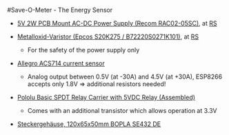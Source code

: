 #Save-O-Meter - The Energy Sensor

- [5V 2W PCB Mount AC-DC Power Supply (Recom RAC02-05SC)](http://docs-europe.electrocomponents.com/webdocs/135f/0900766b8135f272.pdf), at  [RS](http://de.rs-online.com/web/p/einbau-schaltnetzteile/7398329P/)

- [Metalloxid-Varistor (Epcos S20K275 / B72220S0271K101)](http://docs-europe.electrocomponents.com/webdocs/13c2/0900766b813c23f5.pdf), at [RS](http://de.rs-online.com/web/p/products/2042208/)
  - For the safety of the power supply only

- [Allegro ACS714 current sensor](http://www.watterott.com/de/ACS714-Current-Sensor-Carrier-30-to-30A)
  - Analog output between 0.5V (at -30A) and 4.5V (at +30A), ESP8266 accepts only 1.8V => additional resistors needed!

- [Pololu Basic SPDT Relay Carrier with 5VDC Relay (Assembled)](http://www.exp-tech.de/shields-module/relais/pololu-basic-spdt-relay-carrier-with-5vdc-relay-assembled)
  - Comes with an additional transistor which allows operation at 3.3V

- [Steckergehäuse, 120x65x50mm	BOPLA SE432 DE](http://www.reichelt.de/BOPLA-SE432-DE/3/index.html?&ACTION=3&LA=446&ARTICLE=33970&artnr=BOPLA+SE432+DE&SEARCH=BOPLA+SE432+DE)
